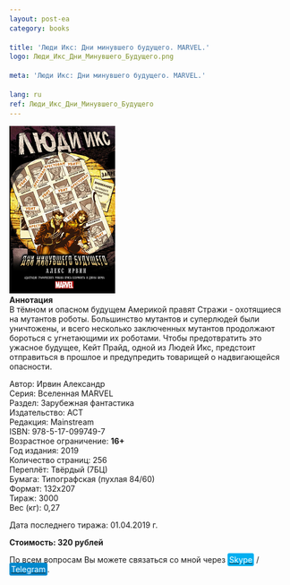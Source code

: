 ```yaml
---
layout: post-ea
category: books

title: 'Люди Икс: Дни минувшего будущего. MARVEL.'
logo: Люди_Икс_Дни_Минувшего_Будущего.png

meta: 'Люди Икс: Дни минувшего будущего. MARVEL.'

lang: ru
ref: Люди_Икс_Дни_Минувшего_Будущего
---
```


<a data-fancybox="gallery" href="/img/books/Люди_Икс_Дни_Минувшего_Будущего.png"><img src="/img/books/Люди_Икс_Дни_Минувшего_Будущего.png" alt=""></a>  
**Аннотация**  
В тёмном и опасном будущем Америкой правят Стражи - охотящиеся на мутантов роботы. Большинство мутантов и суперлюдей были уничтожены, и всего несколько заключенных мутантов продолжают бороться с угнетающими их роботами. Чтобы предотвратить это ужасное будущее, Кейт Прайд, одной из Людей Икс, предстоит отправиться в прошлое и предупредить товарищей о надвигающейся опасности.

Автор: Ирвин Александр  
Серия: Вселенная MARVEL  
Раздел: Зарубежная фантастика  
Издательство: АСТ  
Редакция: Mainstream  
ISBN: 978-5-17-099749-7  
Возрастное ограничение: **16+**  
Год издания: 2019  
Количество страниц: 256  
Переплёт: Твёрдый  (7БЦ)  
Бумага: Типографская (пухлая 84/60)  
Формат: 132х207  
Тираж: 3000  
Вес (кг): 0,27

Дата последнего тиража:	01.04.2019 г.

**Стоимость: 320 рублей**

По всем вопросам Вы можете связаться со мной через <a href="skype:chutkoy89?call" target="_blank"><span style="background-color:#00aff0; color:white; padding:3px; border-radius: 3px">Skype</span></a> / <a href="https://t.me/chutkoy" target="_blank"><span style="background-color:#0088cc; color:white; padding:3px; border-radius: 3px">Telegram</span></a>.